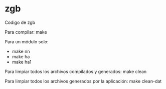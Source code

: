 zgb
===

Codigo de zgb

Para compilar: make

Para un módulo solo:
  - make nn
  - make ha
  - make ha1

Para limpiar todos los archivos compilados y generados: make clean

Para limpiar todos los archivos generados por la aplicación: make clean-dat
